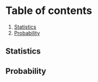 # Table of contents

1. [Statistics](#statistics)
2. [Probability](#probability)

## Statistics



## Probability